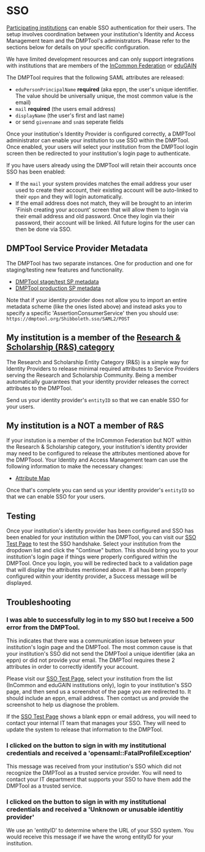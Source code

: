 # SSO

[Participating institutions](https://dmptool.org/about_us) can enable SSO authentication for their users. The setup involves coordination between your institution's Identity and Access Management team and the DMPTool's administrators. Please refer to the sections below for details on your specific configuration.

We have limited development resources and can only support integrations with institutions that are members of the [InCommon Federation](https://www.incommon.org/) or [eduGAIN](https://technical.edugain.org/metadata)

The DMPTool requires that the following SAML attributes are released:
- `eduPersonPrincipalName` **required** (aka eppn, the user's unique identifier. The value should be universally unique, the most common value is the email)
- `mail` **required** (the users email address)
- `displayName` (the user's first and last name)
- or send `givenname` and `sn`as seperate fields

Once your institution's Identity Provider is configured correctly, a DMPTool administrator can enable your institution to use SSO within the DMPTool. Once enabled, your users will select your institution from the DMPTool login screen then be redirected to your institution's login page to authenticate.

If you have users already using the DMPTool will retain their accounts once SSO has been enabled:
- If the `mail` your system provides matches the email address your user used to create their account, their existing account will be auto-linked to their `eppn` and they will login automatically.
- If the email address does not match, they will be brought to an interim 'Finish creating your account' screen that will allow them to login via their email address and old password. Once they login via their password, their account will be linked. All future logins for the user can then be done via SSO.

## DMPTool Service Provider Metadata 

The DMPTool has two separate instances. One for production and one for staging/testing new features and functionality.

- [DMPTool stage/test SP metadata](https://mdq.incommon.org/entities/https%3A%2F%2Fdmp-stage.cdlib.org)
- [DMPTool production SP metadata](https://mdq.incommon.org/entities/https%3A%2F%2Fdmp.cdlib.org)

Note that if your identity provider does not allow you to import an entire metadata scheme (like the ones listed above) and instead asks you to specify a specific 'AssertionConsumerService' then you should use: `https://dmptool.org/Shibboleth.sso/SAML2/POST` 

## My institution is a member of the [Research & Scholarship (R&S) category](https://refeds.org/research-and-scholarship)
The Research and Scholarship Entity Category (R&S) is a simple way for Identity Providers to release minimal required attributes to Service Providers serving the Research and Scholarship Community.  Being a member automatically guarantees that your identity provider releases the correct attributes to the DMPTool.  

Send us your identity provider's `entityID` so that we can enable SSO for your users.

## My institution is a NOT a member of R&S

If your instution is a member of the InCommon Federation but NOT within the Research & Scholarship category, your institution's identity provider may need to be configured to release the attributes mentioned above for the DMPToool.  Your Identity and Access Management team can use the following information to make the necessary changes:
- [Attribute Map](https://github.com/CDLUC3/dmptool/blob/main/docs/sso/dmptool_attribute_release.xml)

Once that's complete you can send us your identity provider's `entityID` so that we can enable SSO for your users.

## Testing

Once your institution's identity provider has been configured and SSO has been enabled for your institution within the DMPTool, you can visit our [SSO Test Page](https://dmptool.org/cgi-bin/PrintShibInfo.pl) to test the SSO handshake. Select your institution from the dropdown list and click the "Continue" button. This should bring you to your institution's login page if things were properly configured within the DMPTool. Once you login, you will be redirected back to a validation page that will display the attributes mentioned above.  If all has been properly configured within your identity provider, a Success message will be displayed.

## Troubleshooting

### I was able to successfully log in to my SSO but I receive a 500 error from the DMPTool. 

This indicates that there was a communication issue between your institution's login page and the DMPTool. The most common cause is that your institution's SSO did not send the DMPTool a unique identifier (aka an eppn) or did not provide your email. The DMPTool requires these 2 attributes in order to correctly identify your account.

Please visit our [SSO Test Page](https://dmptool.org/cgi-bin/PrintShibInfo.pl), select your institution from the list (InCommon and eduGAIN institutions only), login to your institution's SSO page, and then send us a screenshot of the page you are redirected to. It should include an eppn, email address. Then contact us and provide the screenshot to help us diagnose the problem.

If the [SSO Test Page](https://dmptool.org/cgi-bin/PrintShibInfo.pl) shows a blank eppn or email address, you will need to contact your internal IT team that manages your SSO. They will need to update the system to release that information to the DMPTool.

### I clicked on the button to sign in with my institutional credentials and received a 'opensaml::FatalProfileException'

This message was received from your institution's SSO which did not recognize the DMPTool as a trusted service provider. You will need to contact your IT department that supports your SSO to have them add the DMPTool as a trusted service.

### I clicked on the button to sign in with my institutional credentials and received a 'Unknown or unusable identitiy provider'

We use an 'entityID' to determine where the URL of your SSO system. You would receive this message if we have the wrong entityID for your institution. 
